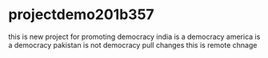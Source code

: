 # projectdemo201b357
this is new project for promoting democracy
india   is a democracy 
america  is a democracy
pakistan is not democracy
pull changes
this is remote chnage
